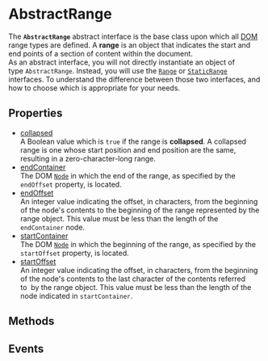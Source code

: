 # AbstractRange

<div class='overview'><span class="seoSummary">The <strong><code>AbstractRange</code></strong>&nbsp;abstract interface is the base class upon which all <a class="glossaryLink" href="/en-US/docs/Glossary/DOM" title="DOM: The DOM (Document Object Model) is an API that represents and interacts with any HTML or XML document. The DOM is a document model loaded in the browser and representing the document as a node tree, where each node represents part of the document (e.g. an element, text string, or comment).">DOM</a> range types are defined. A&nbsp;<strong>range</strong>&nbsp;is an object that indicates the start and end points of a section of content&nbsp;within the document.</span></div>

<div class='overview'>As an abstract interface, you will not directly instantiate an object of type&nbsp;<code>AbstractRange</code>. Instead, you will use the <a href="/en-US/docs/Web/API/Range" title="The Range interface represents a fragment of a document that can contain nodes and parts of text nodes."><code>Range</code></a> or <a href="/en-US/docs/Web/API/StaticRange" title="The DOM&nbsp;StaticRange interface extends AbstractRange to provide a method to specify a range of content in the DOM whose contents don't update to reflect changes which occur within the DOM tree."><code>StaticRange</code></a> interfaces. To understand the difference between those two interfaces, and how to choose which is appropriate for your needs.</div>

## Properties

<ul class="items properties">
  <li>
    <a href="">collapsed</a>
    <div>A Boolean value which is&nbsp;<code>true</code>&nbsp;if the range is&nbsp;<strong>collapsed</strong>. A collapsed range is one whose start position and end position are the same, resulting in a zero-character-long range.</div>
  </li>
  <li>
    <a href="">endContainer</a>
    <div>The DOM <a href="/en-US/docs/Web/API/Node" title="Node is an interface from which various types of DOM API objects inherit, allowing those types to be treated similarly; for example, inheriting the same set of methods, or being testable in the same way."><code>Node</code></a> in which the end of the range, as specified by the <code>endOffset</code>&nbsp;property,&nbsp;is located.</div>
  </li>
  <li>
    <a href="">endOffset</a>
    <div>An integer value indicating the offset, in characters, from the beginning of the node's contents to the beginning of the range represented by the range object. This value must be less than the length of the <code>endContainer</code>&nbsp;node.</div>
  </li>
  <li>
    <a href="">startContainer</a>
    <div>The DOM <a href="/en-US/docs/Web/API/Node" title="Node is an interface from which various types of DOM API objects inherit, allowing those types to be treated similarly; for example, inheriting the same set of methods, or being testable in the same way."><code>Node</code></a> in which the beginning of the range, as specified by the <code>startOffset</code>&nbsp;property,&nbsp;is located.</div>
  </li>
  <li>
    <a href="">startOffset</a>
    <div>An integer value indicating the offset, in characters, from the beginning of the node's contents to the last character&nbsp;of the contents referred to&nbsp;&nbsp;by the range object. This value must be less than the length of the node indicated in&nbsp;<code>startContainer</code>.</div>
  </li>
</ul>

## Methods

<ul class="items methods">

</ul>

## Events

